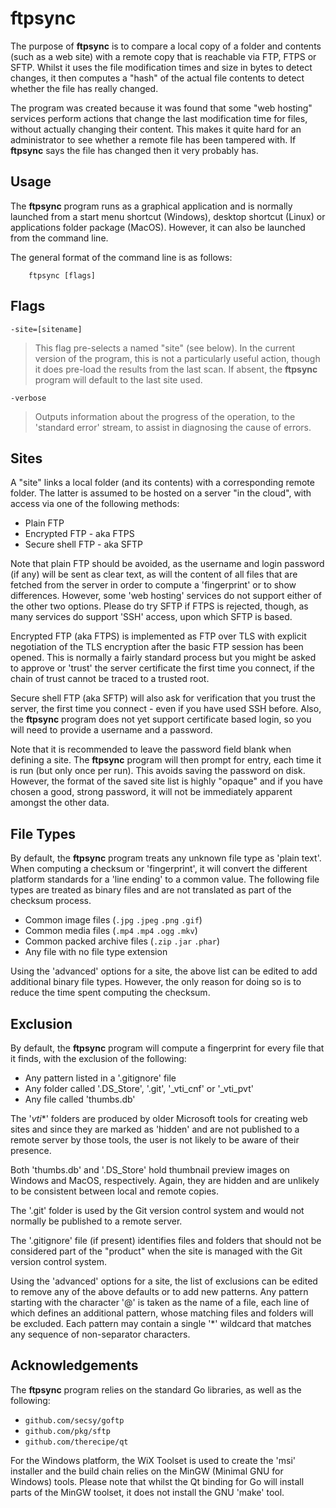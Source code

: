 # ftpsync

The purpose of **ftpsync** is to compare a local copy of a folder and contents (such as a web site) with a remote copy that is reachable via FTP, FTPS or SFTP. Whilst it uses the file modification times and size in bytes to detect changes, it then computes a "hash" of the actual file contents to detect whether the file has really changed.

The program was created because it was found that some "web hosting" services perform actions that change the last modification time for files, without actually changing their content. This makes it quite hard for an administrator to see whether a remote file has been tampered with. If **ftpsync** says the file has changed then it very probably has.

## Usage

The **ftpsync** program runs as a graphical application and is normally launched from a start menu shortcut (Windows), desktop shortcut (Linux) or applications folder package (MacOS). However, it can also be launched from the command line.

The general format of the command line is as follows:

        ftpsync [flags]

## Flags

`-site=[sitename]`

> This flag pre-selects a named "site" (see below). In the current version of the program, this is not a particularly useful action, though it does pre-load the results from the last scan. If absent, the **ftpsync** program will default to the last site used.

`-verbose`

> Outputs information about the progress of the operation, to the 'standard error' stream, to assist in diagnosing the cause of errors.

## Sites

A "site" links a local folder (and its contents) with a corresponding remote folder. The latter is assumed to be hosted on a server "in the cloud", with access via one of the following methods:

* Plain FTP
* Encrypted FTP - aka FTPS
* Secure shell FTP - aka SFTP

Note that plain FTP should be avoided, as the username and login password (if any) will be sent as clear text, as will the content of all files that are fetched from the server in order to compute a 'fingerprint' or to show differences. However, some 'web hosting' services do not support either of the other two options. Please do try SFTP if FTPS is rejected, though, as many services do support 'SSH' access, upon which SFTP is based.

Encrypted FTP (aka FTPS) is implemented as FTP over TLS with explicit negotiation of the TLS encryption after the basic FTP session has been opened. This is normally a fairly standard process but you might be asked to approve or 'trust' the server certificate the first time you connect, if the chain of trust cannot be traced to a trusted root.

Secure shell FTP (aka SFTP) will also ask for verification that you trust the server, the first time you connect - even if you have used SSH before. Also, the **ftpsync** program does not yet support certificate based login, so you will need to provide a username and a password.

Note that it is recommended to leave the password field blank when defining a site. The **ftpsync** program will then prompt for entry, each time it is run (but only once per run). This avoids saving the password on disk. However, the format of the saved site list is highly "opaque" and if you have chosen a good, strong password, it will not be immediately apparent amongst the other data.

## File Types

By default, the **ftpsync** program treats any unknown file type as 'plain text'. When computing a checksum or 'fingerprint', it will convert the different platform standards for a 'line ending' to a common value. The following file types are treated as binary files and are not translated as part of
the checksum process.

* Common image files (`.jpg` `.jpeg` `.png` `.gif`)
* Common media files (`.mp4` `.mp4` `.ogg` `.mkv`)
* Common packed archive files (`.zip` `.jar` `.phar`)
* Any file with no file type extension

Using the 'advanced' options for a site, the above list can be edited to add additional binary file types. However, the only reason for doing so is to reduce the time spent computing the checksum.

## Exclusion

By default, the **ftpsync** program will compute a fingerprint for every file that it finds, with the exclusion of the following:

* Any pattern listed in a '.gitignore' file
* Any folder called '.DS_Store', '.git', '_vti_cnf' or '_vti_pvt'
* Any file called 'thumbs.db'

The '_vti_*' folders are produced by older Microsoft tools for creating web sites and since they are marked as 'hidden' and are not published to a remote server by those tools, the user is not likely to be aware of their presence.

Both 'thumbs.db' and '.DS_Store' hold thumbnail preview images on Windows and MacOS, respectively. Again, they are hidden and are unlikely to be consistent between local and remote copies.

The '.git' folder is used by the Git version control system and would not normally be published to a remote server.

The '.gitignore' file (if present) identifies files and folders that should not be considered part of the "product" when the site is managed with the Git version control system.

Using the 'advanced' options for a site, the list of exclusions can be edited to remove any of the above defaults or to add new patterns. Any pattern starting with the character '@' is taken as the name of a file, each line of which defines an additional pattern, whose matching files and folders will be excluded. Each pattern may contain a single '*' wildcard that matches any sequence of non-separator characters.

## Acknowledgements

The **ftpsync** program relies on the standard Go libraries, as well as the following:

* `github.com/secsy/goftp`
* `github.com/pkg/sftp`
* `github.com/therecipe/qt`

For the Windows platform, the WiX Toolset is used to create the 'msi' installer and the build chain relies on the MinGW (Minimal GNU for Windows) tools. Please note that whilst the Qt binding for Go will install parts of the MinGW toolset, it does not install the GNU 'make' tool.